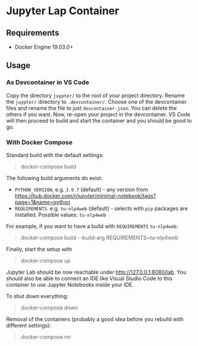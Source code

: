 # Jupyter Lap Container

## Requirements

  * Docker Engine 19.03.0+


## Usage

### As Devcontainer in VS Code

Copy the directory `juypter/` to the root of your project directory.
Rename the `juypter/` directory to `.devcontainer/`.
Choose one of the devcontainer files and rename the file to just `devcontainer.json`.
You can delete the others if you want.
Now, re-open your project in the devcontainer.
VS Code will then proceed to build and start the container and you should be good to go.


### With Docker Compose

Standard build with the default settings:

> docker-compose build

The following build arguments do exist:

  * `PYTHON_VERSION`, e.g. `3.9.7` (default) - any version from https://hub.docker.com/r/jupyter/minimal-notebook/tags?page=1&name=python
  * `REQUIREMENTS`. e.g. `tu-nlp4web` (default) - selects with `pip` packages are installed. Possible values: `tu-nlp4web`

For example, if you want to have a build with `REQUIREMENTS` `tu-nlp4web`:

> docker-compose build --build-arg REQUIREMENTS=tu-nlp4web

Finally, start the setup with

> docker-compose up

Jupyter Lab should be now reachable under http://127.0.0.1:8080/lab.
You should also be able to connect an IDE like Visual Studio Code to this container to use Jupyter Notebooks inside your IDE.

To shut down everything:

> docker-compose down

Removal of the containers (probably a good idea before you rebuild with different settings):

> docker-compose rm
